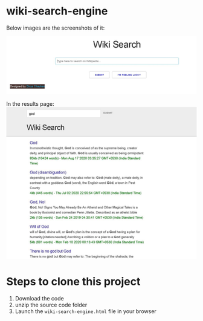 # wiki-search-engine
Below images are the screenshots of it:

![Image of Yaktocat](https://github.com/divya661/wiki-search-engine/blob/master/wiki.JPG)

In the results page:
![Image of Yaktocat](https://github.com/divya661/wiki-search-engine/blob/master/wiki-search.JPG)

# Steps to clone this project
 1. Download the code 
 2. unzip the source code folder
 3. Launch the `wiki-search-engine.html` file in your browser
